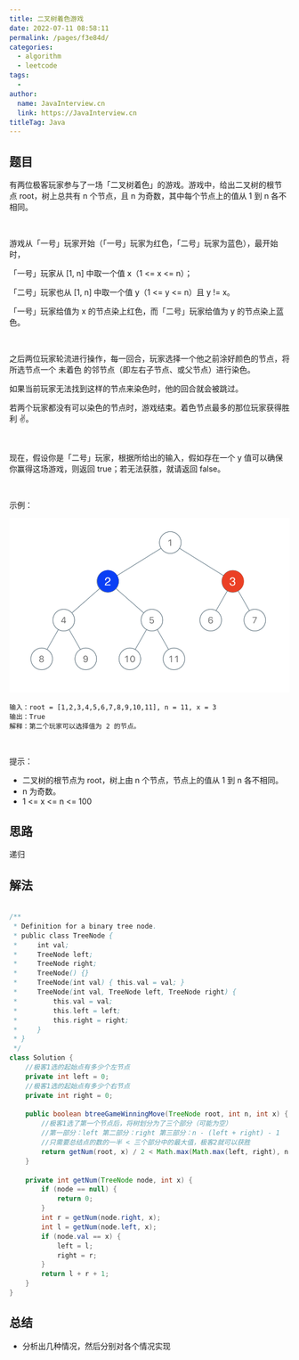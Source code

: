 ```yaml
---
title: 二叉树着色游戏
date: 2022-07-11 08:58:11
permalink: /pages/f3e84d/
categories:
  - algorithm
  - leetcode
tags:
  - 
author: 
  name: JavaInterview.cn
  link: https://JavaInterview.cn
titleTag: Java
---
```


## 题目


有两位极客玩家参与了一场「二叉树着色」的游戏。游戏中，给出二叉树的根节点 root，树上总共有 n 个节点，且 n 为奇数，其中每个节点上的值从 1 到 n 各不相同。

 

游戏从「一号」玩家开始（「一号」玩家为红色，「二号」玩家为蓝色），最开始时，

「一号」玩家从 [1, n] 中取一个值 x（1 <= x <= n）；

「二号」玩家也从 [1, n] 中取一个值 y（1 <= y <= n）且 y != x。

「一号」玩家给值为 x 的节点染上红色，而「二号」玩家给值为 y 的节点染上蓝色。

 

之后两位玩家轮流进行操作，每一回合，玩家选择一个他之前涂好颜色的节点，将所选节点一个 未着色 的邻节点（即左右子节点、或父节点）进行染色。

如果当前玩家无法找到这样的节点来染色时，他的回合就会被跳过。

若两个玩家都没有可以染色的节点时，游戏结束。着色节点最多的那位玩家获得胜利 ✌️。

 

现在，假设你是「二号」玩家，根据所给出的输入，假如存在一个 y 值可以确保你赢得这场游戏，则返回 true；若无法获胜，就请返回 false。

 

示例：

![](/media/pictures/leetcode/1480-binary-tree-coloring-game.png)

    输入：root = [1,2,3,4,5,6,7,8,9,10,11], n = 11, x = 3
    输出：True
    解释：第二个玩家可以选择值为 2 的节点。
 

提示：

- 二叉树的根节点为 root，树上由 n 个节点，节点上的值从 1 到 n 各不相同。
- n 为奇数。
- 1 <= x <= n <= 100



## 思路

递归

## 解法
```java

/**
 * Definition for a binary tree node.
 * public class TreeNode {
 *     int val;
 *     TreeNode left;
 *     TreeNode right;
 *     TreeNode() {}
 *     TreeNode(int val) { this.val = val; }
 *     TreeNode(int val, TreeNode left, TreeNode right) {
 *         this.val = val;
 *         this.left = left;
 *         this.right = right;
 *     }
 * }
 */
class Solution {
    //极客1选的起始点有多少个左节点
    private int left = 0;
    //极客1选的起始点有多少个右节点
    private int right = 0;

    public boolean btreeGameWinningMove(TreeNode root, int n, int x) {
        //极客1选了第一个节点后，将树划分为了三个部分（可能为空）
        //第一部分：left 第二部分：right 第三部分：n - (left + right) - 1
        //只需要总结点的数的一半 < 三个部分中的最大值，极客2就可以获胜
        return getNum(root, x) / 2 < Math.max(Math.max(left, right), n - (left + right) - 1);
    }

    private int getNum(TreeNode node, int x) {
        if (node == null) {
            return 0;
        }
        int r = getNum(node.right, x);
        int l = getNum(node.left, x);
        if (node.val == x) {
            left = l;
            right = r;
        }
        return l + r + 1;
    }
}
```

## 总结

- 分析出几种情况，然后分别对各个情况实现 
